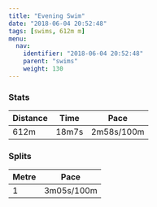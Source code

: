 ```yaml
---
title: "Evening Swim"
date: "2018-06-04 20:52:48"
tags: [swims, 612m m]
menu:
  nav:
    identifier: "2018-06-04 20:52:48"
    parent: "swims"
    weight: 130
---
```


### Stats

| Distance | Time | Pace |
|----------|------|------|
|612m|18m7s|2m58s/100m|

### Splits

| Metre | Pace |
|------|------|
|1|3m05s/100m|
